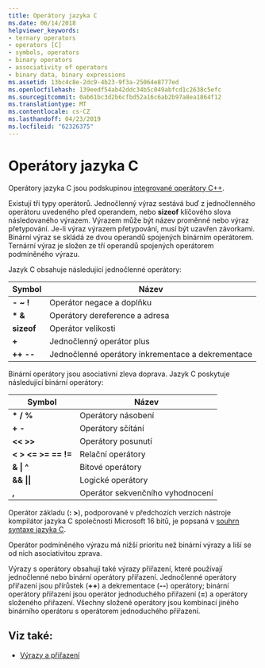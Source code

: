 ```yaml
---
title: Operátory jazyka C
ms.date: 06/14/2018
helpviewer_keywords:
- ternary operators
- operators [C]
- symbols, operators
- binary operators
- associativity of operators
- binary data, binary expressions
ms.assetid: 13bc4c8e-2dc9-4b23-9f3a-25064e8777ed
ms.openlocfilehash: 139eedf54ab42ddc34b5c049abfcd1c2638c5efc
ms.sourcegitcommit: 0ab61bc3d2b6cfbd52a16c6ab2b97a8ea1864f12
ms.translationtype: MT
ms.contentlocale: cs-CZ
ms.lasthandoff: 04/23/2019
ms.locfileid: "62326375"
---
```

# <a name="c-operators"></a>Operátory jazyka C

Operátory jazyka C jsou podskupinou [integrované operátory C++](../cpp/cpp-built-in-operators-precedence-and-associativity.md).

Existují tři typy operátorů. Jednočlenný výraz sestává buď z jednočlenného operátoru uvedeného před operandem, nebo **sizeof** klíčového slova následovaného výrazem. Výrazem může být název proměnné nebo výraz přetypování. Je-li výraz výrazem přetypování, musí být uzavřen závorkami. Binární výraz se skládá ze dvou operandů spojených binárním operátorem. Ternární výraz je složen ze tří operandů spojených operátorem podmíněného výrazu.

Jazyk C obsahuje následující jednočlenné operátory:

|Symbol|Název|
|------------|----------|
|**-** **~** **!**|Operátor negace a doplňku|
|**&#42;** **&**|Operátory dereference a adresa|
|**sizeof**|Operátor velikosti|
|**+**|Jednočlenný operátor plus|
|**++** **--**|Jednočlenné operátory inkrementace a dekrementace|

Binární operátory jsou asociativní zleva doprava. Jazyk C poskytuje následující binární operátory:

|Symbol|Název|
|------------|----------|
|**&#42;** **/** **%**|Operátory násobení|
|**+** **-**|Operátory sčítání|
|**\<\<** **>>**|Operátory posunutí|
|**\<** **>** **\<=** **>=** **==** **!=**|Relační operátory|
|**&** **&#124;** **^**|Bitové operátory|
|**&&** **&#124;&#124;**|Logické operátory|
|**,**|Operátor sekvenčního vyhodnocení|

Operátor základu (**: >**), podporované v předchozích verzích nástroje kompilátor jazyka C společnosti Microsoft 16 bitů, je popsaná v [souhrn syntaxe jazyka C](../c-language/c-language-syntax-summary.md).

Operátor podmíněného výrazu má nižší prioritu než binární výrazy a liší se od nich asociativitou zprava.

Výrazy s operátory obsahují také výrazy přiřazení, které používají jednočlenné nebo binární operátory přiřazení. Jednočlenné operátory přiřazení jsou přírůstek (**++**) a dekrementace (**--**) operátory; binární operátory přiřazení jsou operátor jednoduchého přiřazení (**=**) a operátory složeného přiřazení. Všechny složené operátory jsou kombinací jiného binárního operátoru s operátorem jednoduchého přiřazení.

## <a name="see-also"></a>Viz také:

- [Výrazy a přiřazení](../c-language/expressions-and-assignments.md)
